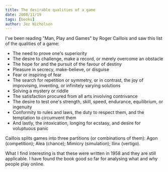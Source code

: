 ```yaml
---
title: The desirable qualities of a game
date: 2008/11/19
tags: [books]
author: Jez Nicholson
---
```

I've been reading "Man, Play and Games" by Roger Caillois and saw this list of the qualities of a game:

* The need to prove one's superiority
* The desire to challenge, make a record, or merely overcome an obstacle
* The hope for and the pursuit of the favour of destiny
* Pleasure in secrecy, make-believe, or disguise
* Fear or inspiring of fear
* The search for repetition or symmetry, or in contrast, the joy of improvising, inventing, or infinitely varying solutions
* Solving a mystery or riddle
* The satisfaction procured from all arts involving contrivance
* The desire to test one's strength, skill, speed, endurance, equilibrium, or ingenuity
* Conformity to rules and laws, the duty to respect them, and the temptation to circumvent them
* And lastly, the intoxication, longing for ecstasy, and desire for voluptuous panic

Caillois splits games into three partitions (or combinations of them): Agon (competition); Alea (chance); Mimicry (simulation); Ilinx (vertigo).

What I find interesting is that these were written in 1958 and they are still applicable. I have found the book good so far for analysing what and why people play online.